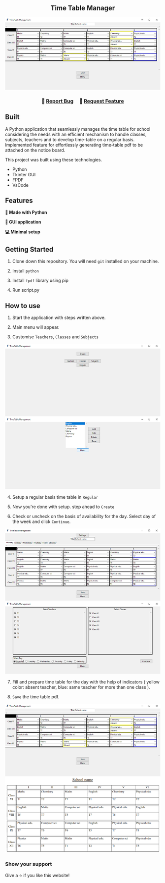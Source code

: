 <h2 align="center">
  Time Table Manager<br/>
</h2>
<div align="center">
  <img alt="Demo" src="README/createTimeTable.png" />
</div>

<h3 align="center">
    🔹
    <a href="https://github.com/princekdev/schooltimetablemanager/issues">Report Bug</a> &nbsp; &nbsp;
    🔹
    <a href="https://github.com/princekdev/schooltimetablemanager/issues">Request Feature</a>
</h3>

## Built

A Python application that seamlessly manages the time table for school considering the needs with an efficient mechanism to handle classes, subjects, teachers and to develop time-table on a regular basis. Implemented feature for effortlessly generating time-table pdf to be attached on the notice board.

This project was built using these technologies.

- Python
- Tkinter GUI
- FPDF
- VsCode

## Features

**🔨 Made with Python**

**📄 GUI application**

**💻 Minimal setup**

## Getting Started

1. Clone down this repository. You will need `git` installed on your machine.

2. Install `python`

3. Install `fpdf` library using pip

4. Run script.py

## How to use

1. Start the application with steps written above.

2. Main menu will appear.

3. Customise `Teachers`, `Classes` and `Subjects`

<img alt="Demo" src="README/mainMenu.png" />
<img alt="Demo" src="README/editSubjects.png" />

4. Setup a regular basis time table in `Regular`

5. Now you're done with setup. step ahead to `Create`

6. Check or uncheck on the basis of availability for the day. Select day of the week and click `Continue`.

<img alt="Demo" src="README/setRegularTimeTable.png" />
<img alt="Demo" src="README/setAvailability.png" />

7. Fill and prepare time table for the day with the help of indicators ( yellow color: absent teacher, blue: same teacher for more than one class ).

8. `Save` the time table pdf.

<img alt="Demo" src="README/createTimeTable.png" />
<img alt="Demo" src="README/timeTablePDF.png" />

### Show your support

Give a ⭐ if you like this website!
